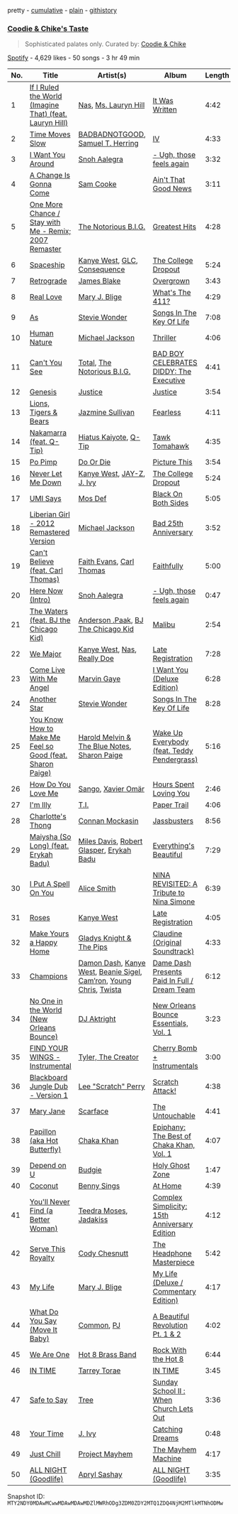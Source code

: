 pretty - [cumulative](/playlists/cumulative/37i9dQZF1DXbG7ViYRnSvA.md) - [plain](/playlists/plain/37i9dQZF1DXbG7ViYRnSvA) - [githistory](https://github.githistory.xyz/mackorone/spotify-playlist-archive/blob/main/playlists/plain/37i9dQZF1DXbG7ViYRnSvA)

### [Coodie & Chike's Taste](https://open.spotify.com/playlist/37i9dQZF1DXbG7ViYRnSvA)

> Sophisticated palates only\. Curated by: <a href="https://www.instagram.com/officialcoodieandchike/">Coodie & Chike</a>

[Spotify](https://open.spotify.com/user/spotify) - 4,629 likes - 50 songs - 3 hr 49 min

| No. | Title | Artist(s) | Album | Length |
|---|---|---|---|---|
| 1 | [If I Ruled the World \(Imagine That\) \(feat\. Lauryn Hill\)](https://open.spotify.com/track/5PQmSHzWnlgG4EBuIqjac2) | [Nas](https://open.spotify.com/artist/20qISvAhX20dpIbOOzGK3q), [Ms\. Lauryn Hill](https://open.spotify.com/artist/2Mu5NfyYm8n5iTomuKAEHl) | [It Was Written](https://open.spotify.com/album/78Fgb88MY0ECc4GVMejqTg) | 4:42 |
| 2 | [Time Moves Slow](https://open.spotify.com/track/1IqF5PUDUnaykHLs0RWbDO) | [BADBADNOTGOOD](https://open.spotify.com/artist/65dGLGjkw3UbddUg2GKQoZ), [Samuel T\. Herring](https://open.spotify.com/artist/6K4I1MPd7m8IztUdtrF4YU) | [IV](https://open.spotify.com/album/5wAGlQICfKYQfaBppnUbmP) | 4:33 |
| 3 | [I Want You Around](https://open.spotify.com/track/2gjidmxtA1pyj2HYrdOTG1) | [Snoh Aalegra](https://open.spotify.com/artist/1A9o3Ljt67pFZ89YtPPL5X) | [\- Ugh, those feels again](https://open.spotify.com/album/2OIMJ2Arm0dYpmWIfQOXTD) | 3:32 |
| 4 | [A Change Is Gonna Come](https://open.spotify.com/track/0KOE1hat4SIer491XKk4Pa) | [Sam Cooke](https://open.spotify.com/artist/6hnWRPzGGKiapVX1UCdEAC) | [Ain't That Good News](https://open.spotify.com/album/2NFd4ApYFitFtJhGTSfDdP) | 3:11 |
| 5 | [One More Chance / Stay with Me \- Remix; 2007 Remaster](https://open.spotify.com/track/7fXhkARAtS66kxexMIAx8O) | [The Notorious B.I.G.](https://open.spotify.com/artist/5me0Irg2ANcsgc93uaYrpb) | [Greatest Hits](https://open.spotify.com/album/5XqEf16OrHdmMoNS1b6WDg) | 4:28 |
| 6 | [Spaceship](https://open.spotify.com/track/1ko2NuvWlQdxtNRc8QQzmT) | [Kanye West](https://open.spotify.com/artist/5K4W6rqBFWDnAN6FQUkS6x), [GLC](https://open.spotify.com/artist/2hZ6jVi1cao5VlJHAEPzU7), [Consequence](https://open.spotify.com/artist/5KkgZ31b9eDwkvo9oMIrSm) | [The College Dropout](https://open.spotify.com/album/4Uv86qWpGTxf7fU7lG5X6F) | 5:24 |
| 7 | [Retrograde](https://open.spotify.com/track/2IqjKEBiz0CdLKdkXhxw84) | [James Blake](https://open.spotify.com/artist/53KwLdlmrlCelAZMaLVZqU) | [Overgrown](https://open.spotify.com/album/53FEYOXnplxBWoQMmWn82U) | 3:43 |
| 8 | [Real Love](https://open.spotify.com/track/3XG801WWhqC753dekEBkMt) | [Mary J\. Blige](https://open.spotify.com/artist/1XkoF8ryArs86LZvFOkbyr) | [What's The 411?](https://open.spotify.com/album/5Q3xLiKnY4ShDuQda7qfg2) | 4:29 |
| 9 | [As](https://open.spotify.com/track/13toFl1UwJPsRxDiD9jgtn) | [Stevie Wonder](https://open.spotify.com/artist/7guDJrEfX3qb6FEbdPA5qi) | [Songs In The Key Of Life](https://open.spotify.com/album/6YUCc2RiXcEKS9ibuZxjt0) | 7:08 |
| 10 | [Human Nature](https://open.spotify.com/track/4cgjA7B4fJBHyB9Ya2bu0t) | [Michael Jackson](https://open.spotify.com/artist/3fMbdgg4jU18AjLCKBhRSm) | [Thriller](https://open.spotify.com/album/2ANVost0y2y52ema1E9xAZ) | 4:06 |
| 11 | [Can't You See](https://open.spotify.com/track/0coGyBNQcxxqkOOT2UhT4v) | [Total](https://open.spotify.com/artist/1urjDGTd4iBze91Z1W1gu7), [The Notorious B.I.G.](https://open.spotify.com/artist/5me0Irg2ANcsgc93uaYrpb) | [BAD BOY CELEBRATES DIDDY: The Executive](https://open.spotify.com/album/7yTl88MTPG3O9MSgkro9UR) | 4:41 |
| 12 | [Genesis](https://open.spotify.com/track/4wSmqFg31t6LsQWtzYAJob) | [Justice](https://open.spotify.com/artist/1gR0gsQYfi6joyO1dlp76N) | [Justice](https://open.spotify.com/album/4GGazqHvuKwxBjWLFaJkDL) | 3:54 |
| 13 | [Lions, Tigers & Bears](https://open.spotify.com/track/7zqM7Wm2xJLZ50qAnTLoHD) | [Jazmine Sullivan](https://open.spotify.com/artist/7gSjFKpVmDgC2MMsnN8CYq) | [Fearless](https://open.spotify.com/album/2V99Z0aZgSK6XTbh19UYTU) | 4:11 |
| 14 | [Nakamarra \(feat\. Q\-Tip\)](https://open.spotify.com/track/12v5GBM74fB8WsHJPQRTIe) | [Hiatus Kaiyote](https://open.spotify.com/artist/43JlwunhXm1oqdKyOa2Z9Y), [Q\-Tip](https://open.spotify.com/artist/3ZotbHeyVQKxQCPDJuQ4SU) | [Tawk Tomahawk](https://open.spotify.com/album/54UDcBALhfyaQ67fsSZrkQ) | 4:35 |
| 15 | [Po Pimp](https://open.spotify.com/track/66AMCAjrOk7c957i3ej06f) | [Do Or Die](https://open.spotify.com/artist/0u6b6Qa5VJEvr3SgzzeVOB) | [Picture This](https://open.spotify.com/album/4Rjhr6Jg80XQ94uDA8UZkG) | 3:54 |
| 16 | [Never Let Me Down](https://open.spotify.com/track/34j4OxJxKznBs88cjSL2j9) | [Kanye West](https://open.spotify.com/artist/5K4W6rqBFWDnAN6FQUkS6x), [JAY\-Z](https://open.spotify.com/artist/3nFkdlSjzX9mRTtwJOzDYB), [J\. Ivy](https://open.spotify.com/artist/0hKpvarswO34Ks5iPNmEXn) | [The College Dropout](https://open.spotify.com/album/4Uv86qWpGTxf7fU7lG5X6F) | 5:24 |
| 17 | [UMI Says](https://open.spotify.com/track/5Ru9OjtEw5htfnVKpYsIcv) | [Mos Def](https://open.spotify.com/artist/0Mz5XE0kb1GBnbLQm2VbcO) | [Black On Both Sides](https://open.spotify.com/album/5gK2l2LgWY0BA4p9uy27z6) | 5:05 |
| 18 | [Liberian Girl \- 2012 Remastered Version](https://open.spotify.com/track/5OoRmdDfAiDztSwrhe7wuE) | [Michael Jackson](https://open.spotify.com/artist/3fMbdgg4jU18AjLCKBhRSm) | [Bad 25th Anniversary](https://open.spotify.com/album/24TAupSNVWSAHL0R7n71vm) | 3:52 |
| 19 | [Can't Believe \(feat\. Carl Thomas\)](https://open.spotify.com/track/2423gyT9B3zNqC9ZD8QfSu) | [Faith Evans](https://open.spotify.com/artist/5NDMothbpdpq2xHqSjrrWn), [Carl Thomas](https://open.spotify.com/artist/6I6t21SFbxZ7RbQgD5dN7U) | [Faithfully](https://open.spotify.com/album/0pP9NBXbbRH2ZJb7fazkZy) | 5:00 |
| 20 | [Here Now \(Intro\)](https://open.spotify.com/track/205IW4vYosxfMhrubqeUHv) | [Snoh Aalegra](https://open.spotify.com/artist/1A9o3Ljt67pFZ89YtPPL5X) | [\- Ugh, those feels again](https://open.spotify.com/album/2OIMJ2Arm0dYpmWIfQOXTD) | 0:47 |
| 21 | [The Waters \(feat\. BJ the Chicago Kid\)](https://open.spotify.com/track/23T4gelZgImtFxbHjXnYbm) | [Anderson .Paak](https://open.spotify.com/artist/3jK9MiCrA42lLAdMGUZpwa), [BJ The Chicago Kid](https://open.spotify.com/artist/07d5etnpjriczFBB8pxmRe) | [Malibu](https://open.spotify.com/album/4VFG1DOuTeDMBjBLZT7hCK) | 2:54 |
| 22 | [We Major](https://open.spotify.com/track/46fk9wjYcPm0sgym2b7EEE) | [Kanye West](https://open.spotify.com/artist/5K4W6rqBFWDnAN6FQUkS6x), [Nas](https://open.spotify.com/artist/20qISvAhX20dpIbOOzGK3q), [Really Doe](https://open.spotify.com/artist/69m0yjx8ruKebsRvbNuEDz) | [Late Registration](https://open.spotify.com/album/5ll74bqtkcXlKE7wwkMq4g) | 7:28 |
| 23 | [Come Live With Me Angel](https://open.spotify.com/track/7gs18umrgrIpRlDQIzKhpH) | [Marvin Gaye](https://open.spotify.com/artist/3koiLjNrgRTNbOwViDipeA) | [I Want You \(Deluxe Edition\)](https://open.spotify.com/album/28nUWsyczStUhYKXTY1IoW) | 6:28 |
| 24 | [Another Star](https://open.spotify.com/track/5owFj7EOftzR9x5zciL0Bm) | [Stevie Wonder](https://open.spotify.com/artist/7guDJrEfX3qb6FEbdPA5qi) | [Songs In The Key Of Life](https://open.spotify.com/album/6YUCc2RiXcEKS9ibuZxjt0) | 8:28 |
| 25 | [You Know How to Make Me Feel so Good \(feat\. Sharon Paige\)](https://open.spotify.com/track/1OOT5tLOCpvg5VFZVeMYC5) | [Harold Melvin & The Blue Notes](https://open.spotify.com/artist/438JBZR1AR0l04AzcYW9gy), [Sharon Paige](https://open.spotify.com/artist/112QjqKDa4MQbs0FhOAgNk) | [Wake Up Everybody \(feat\. Teddy Pendergrass\)](https://open.spotify.com/album/1Wb0jUJH0wKwtqhfwoclU0) | 5:16 |
| 26 | [How Do You Love Me](https://open.spotify.com/track/5kBDtZCd2AfdumMJgqk5QM) | [Sango](https://open.spotify.com/artist/7e3FtKBIPLrIVm8g1FJMVg), [Xavier Omär](https://open.spotify.com/artist/3UjPnt2nRmw10N58bBeNOg) | [Hours Spent Loving You](https://open.spotify.com/album/3zjUZQika2ragt7FweAQzB) | 2:46 |
| 27 | [I'm Illy](https://open.spotify.com/track/3iNYQG2B6aBRnaCEOdNGbc) | [T.I.](https://open.spotify.com/artist/4OBJLual30L7gRl5UkeRcT) | [Paper Trail](https://open.spotify.com/album/5PfepkNWgRR2DI02Y8AawC) | 4:06 |
| 28 | [Charlotte's Thong](https://open.spotify.com/track/4sNygl4IX9iMZ7nV3XTUJe) | [Connan Mockasin](https://open.spotify.com/artist/247AfC9pLuqwgpH8Mo96oA) | [Jassbusters](https://open.spotify.com/album/5J3hSygoerXrNBpEFWcGIJ) | 8:56 |
| 29 | [Maiysha \(So Long\) \(feat\. Erykah Badu\)](https://open.spotify.com/track/1q2Jzd23O49Crk91Rijl7Y) | [Miles Davis](https://open.spotify.com/artist/0kbYTNQb4Pb1rPbbaF0pT4), [Robert Glasper](https://open.spotify.com/artist/5cM1PvItlR21WUyBnsdMcn), [Erykah Badu](https://open.spotify.com/artist/7IfculRW2WXyzNQ8djX8WX) | [Everything's Beautiful](https://open.spotify.com/album/0DI27qIRQRFkXrMvHxj9yh) | 7:29 |
| 30 | [I Put A Spell On You](https://open.spotify.com/track/3GkkWBaxrZB3pGAULEYXaM) | [Alice Smith](https://open.spotify.com/artist/4srikj7R58tanh2S0FpoVw) | [NINA REVISITED: A Tribute to Nina Simone](https://open.spotify.com/album/71ShNGI2uUKZnCBOITSjRL) | 6:39 |
| 31 | [Roses](https://open.spotify.com/track/2DHNCWZYmVr1Lv08q5b0kB) | [Kanye West](https://open.spotify.com/artist/5K4W6rqBFWDnAN6FQUkS6x) | [Late Registration](https://open.spotify.com/album/5ll74bqtkcXlKE7wwkMq4g) | 4:05 |
| 32 | [Make Yours a Happy Home](https://open.spotify.com/track/2T3i0zEma9oEZMENvnc1vG) | [Gladys Knight & The Pips](https://open.spotify.com/artist/0TF2NxkJZPQoX1H53rEFM1) | [Claudine \(Original Soundtrack\)](https://open.spotify.com/album/3X3OfEnE7AN9qN5XMvNTzV) | 4:33 |
| 33 | [Champions](https://open.spotify.com/track/3mmyWgZhhL8QlblPguccP7) | [Damon Dash](https://open.spotify.com/artist/4ZkdpElKTmTEs9F5BuKTOe), [Kanye West](https://open.spotify.com/artist/5K4W6rqBFWDnAN6FQUkS6x), [Beanie Sigel](https://open.spotify.com/artist/0tCtGc5vt29zFZp6KXzN50), [Cam’ron](https://open.spotify.com/artist/7iMvwE8qANp3aIfAGKEAwS), [Young Chris](https://open.spotify.com/artist/5IYKSQZErXLpHp74EIIHp1), [Twista](https://open.spotify.com/artist/6vbY3hOaCAhC7VjucswgdS) | [Dame Dash Presents Paid In Full / Dream Team](https://open.spotify.com/album/6cea3Mk3rvbeqZFqSt7TEy) | 6:12 |
| 34 | [No One in the World \(New Orleans Bounce\)](https://open.spotify.com/track/3nVH3JISreuuJqVF10qKa5) | [DJ Aktright](https://open.spotify.com/artist/7DjBdzcugkf6XrW7G3dyhB) | [New Orleans Bounce Essentials, Vol\. 1](https://open.spotify.com/album/1ErFP5RZYuAr6OcwyYPmqn) | 3:23 |
| 35 | [FIND YOUR WINGS \- Instrumental](https://open.spotify.com/track/3xLUgT2u1LGSFAI1hFSNJz) | [Tyler, The Creator](https://open.spotify.com/artist/4V8LLVI7PbaPR0K2TGSxFF) | [Cherry Bomb + Instrumentals](https://open.spotify.com/album/5V3Chnpno9oTI7JSPXKUf3) | 3:00 |
| 36 | [Blackboard Jungle Dub \- Version 1](https://open.spotify.com/track/5AWkPGkHD15Yo9IAbliWc9) | [Lee "Scratch" Perry](https://open.spotify.com/artist/1TsG4AumsMt1Tcq2nHpov9) | [Scratch Attack!](https://open.spotify.com/album/4NhRUpUb0d6hh4T8h5peMk) | 4:38 |
| 37 | [Mary Jane](https://open.spotify.com/track/0Rqcf7GwEOIFg5VFMNIzHF) | [Scarface](https://open.spotify.com/artist/19KwjzvIL92r29IINtlPNP) | [The Untouchable](https://open.spotify.com/album/0yEbGVnKvWj4B85rzExJmF) | 4:41 |
| 38 | [Papillon \(aka Hot Butterfly\)](https://open.spotify.com/track/45fclN1U2QlQ5CLTvZVMZC) | [Chaka Khan](https://open.spotify.com/artist/6mQfAAqZGBzIfrmlZCeaYT) | [Epiphany: The Best of Chaka Khan, Vol\. 1](https://open.spotify.com/album/3qeheeurjW0lNtf9d7hJLe) | 4:07 |
| 39 | [Depend on U](https://open.spotify.com/track/5080VPeCHNlBDPJ1ojzVBk) | [Budgie](https://open.spotify.com/artist/3XkLOVhQv8DBoiclVW8F89) | [Holy Ghost Zone](https://open.spotify.com/album/0s3tlXw1HJOjNSEQp8EN6x) | 1:47 |
| 40 | [Coconut](https://open.spotify.com/track/2h132oHTFg1aaZPcbSBWAm) | [Benny Sings](https://open.spotify.com/artist/4gHcu2JoaXJ0mV4aNPCd7N) | [At Home](https://open.spotify.com/album/6fzJXNScnMnyUiC5o8wz32) | 4:39 |
| 41 | [You'll Never Find \(a Better Woman\)](https://open.spotify.com/track/2aJzN2dhjqBrBzMuNYMkiG) | [Teedra Moses](https://open.spotify.com/artist/6vfR5QRc3xca0KvpG8KZBE), [Jadakiss](https://open.spotify.com/artist/5pnbUBPifNnlusY8kTBivi) | [Complex Simplicity: 15th Anniversary Edition](https://open.spotify.com/album/5ds3BcAZoYcGl8H1yMbnHg) | 4:12 |
| 42 | [Serve This Royalty](https://open.spotify.com/track/2v2ewUZjfOTWtKops0508z) | [Cody Chesnutt](https://open.spotify.com/artist/3sO8muEXafy2NGwUZByrTr) | [The Headphone Masterpiece](https://open.spotify.com/album/4DO0EipTAYZYaUDSoEVK98) | 5:42 |
| 43 | [My Life](https://open.spotify.com/track/6SewmCOPNkvNo4OLsW8yhc) | [Mary J\. Blige](https://open.spotify.com/artist/1XkoF8ryArs86LZvFOkbyr) | [My Life \(Deluxe / Commentary Edition\)](https://open.spotify.com/album/7tonSDqVXTichuMnlS8TbO) | 4:17 |
| 44 | [What Do You Say \(Move It Baby\)](https://open.spotify.com/track/7tHvaEgvR0O5q1WKZtBrKF) | [Common](https://open.spotify.com/artist/2GHclqNVjqGuiE5mA7BEoc), [PJ](https://open.spotify.com/artist/4O36cq71Cq7NazopFLBMmb) | [A Beautiful Revolution Pt\. 1 & 2](https://open.spotify.com/album/1HhGNkLtbqBKJH9lISKQPH) | 4:02 |
| 45 | [We Are One](https://open.spotify.com/track/6hBdjS3dx7kOqcW7y5B39T) | [Hot 8 Brass Band](https://open.spotify.com/artist/1lvVzEkQ4u72rrZ7bNUkcD) | [Rock With the Hot 8](https://open.spotify.com/album/4Wt275jWR86DOTn7zgVWFR) | 6:44 |
| 46 | [IN TIME](https://open.spotify.com/track/215dPn2vTiquckgM8Izoui) | [Tarrey Torae](https://open.spotify.com/artist/08oN3COhDNyZrCJv1hu4Pw) | [IN TIME](https://open.spotify.com/album/5Unj1ppHWjYhAUK49rqugW) | 3:45 |
| 47 | [Safe to Say](https://open.spotify.com/track/4Q9EQ3IOxSDbXyKWXGVPcF) | [Tree](https://open.spotify.com/artist/5ABlNXUNKppEgicfzWsaSQ) | [Sunday School II : When Church Lets Out](https://open.spotify.com/album/37RWnHRT1VjCvTqZsLpISj) | 3:36 |
| 48 | [Your Time](https://open.spotify.com/track/0FhQccfJxOwixsoqiJo2oz) | [J\. Ivy](https://open.spotify.com/artist/0hKpvarswO34Ks5iPNmEXn) | [Catching Dreams](https://open.spotify.com/album/6k2MHYTdkGM5Mgmo0dwDtu) | 0:48 |
| 49 | [Just Chill](https://open.spotify.com/track/4kPslnT97Uo6YdNpFcnrk4) | [Project Mayhem](https://open.spotify.com/artist/10ZHewiVCPZxwb4bewgKPl) | [The Mayhem Machine](https://open.spotify.com/album/35EJ8kPWBRUpQH7gKSkSSK) | 4:17 |
| 50 | [ALL NIGHT \(Goodlife\)](https://open.spotify.com/track/5ZXrVNnQoKEMLcZ1s6Davv) | [Apryl Sashay](https://open.spotify.com/artist/4oqYiNYjquQyQbYShsS3lf) | [ALL NIGHT \(Goodlife\)](https://open.spotify.com/album/6RA2KhowTm52zctoAWF90v) | 3:35 |

Snapshot ID: `MTY2NDY0MDAwMCwwMDAwMDAwMDZlMWRhODg3ZDM0ZDY2MTQ1ZDQ4NjM2MTlkMTNhODMw`
